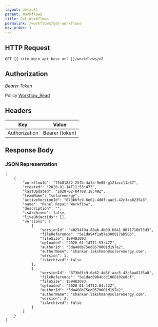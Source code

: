 ```yaml
---
layout: default
parent: Workflows
title: Get Workflows
permalink: /workflows/get-workflows
nav_order: 1
---
```



## HTTP Request

```
GET {{ site.main_api_base_url }}/workflows/v2
```


## Authorization
*Bearer Token*

Policy
[Workflow_Read]({{site.url}}{{site.baseurl}}/authentication/policies#workflow_read)



## Headers

| Key     | Value        |
| ----------- | ----------- |
| Authorization | Bearer {token}      |


## Response Body
### JSON Representation
```
[
    {
        "workflowId": "75b81832-257b-4a7a-9e05-g121acc11a67",
        "created": "2020-01-14T11:53:47Z",
        "lastUpdated": "2020-02-04T08:18:49Z",
        "teamName": "solarenergy",
        "activeVersionId": "873b6fc9-6e62-4d8f-aac5-42c3aa8235a8",
        "name": "Panel Repair Workflow",
        "description": "",
        "isArchived": false,
        "liveObjectIds": [],
        "versions": [
            {
                "versionId": "48254f9a-80ab-4b09-b041-0671716d73d3",
                "fileReference": "5e1da94f1ab7e300017ab586",
                "fileSize": 159483693,
                "uploaded": "2020-01-14T11:53:47Z",
                "authorId": "5da480b75ed0570001d197e2",
                "authorName": "shankar.lakshman@solarenergy.com",
                "version": 1,
                "isArchived": false
            },
            {
                "versionId": "873b6fc9-6e62-4d8f-aac5-42c3aa8235a8",
                "fileReference": "5e1dad09b4ccd1000102e8cf",
                "fileSize": 159483693,
                "uploaded": "2020-01-14T12:04:22Z",
                "authorId": "5da480b75ed0570001d197e2",
                "authorName": "shankar.lakshman@solarenergy.com",
                "version": 2,
                "isArchived": false
            }
        ]        
    }
]
```